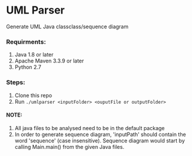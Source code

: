 # UML Parser
Generate UML Java classclass/sequence diagram

### Requirments:
1. Java 1.8 or later
2. Apache Maven 3.3.9 or later
3. Python 2.7

### Steps:
1. Clone this repo
2. Run  ```./umlparser <inputFolder> <ouputFile or outputFolder>```

#### NOTE:
1. All java files to be analysed need to be in the default package
2. In order to generate sequence diagram, 'inputPath' should contain the word 'sequence' (case insensitive). Sequence diagram would start by calling Main.main() from the given Java files.
